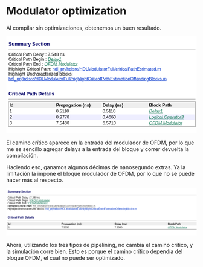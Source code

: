 # Modulator optimization

Al compilar sin optimizaciones, obtenemos un buen resultado.

![Alt text](images/aa.png)

El camino crítico aparece en la entrada del modulador de OFDM, por lo que me es sencillo agregar delays a la entrada del bloque y correr devuelta la compilación.

Haciendo eso, ganamos algunos décimas de nanosegundo extras. Ya la limitación la impone el bloque modulador de OFDM, por lo que no se puede hacer más al respecto.

![Alt text](images/bb.png)

Ahora, utilizando los tres tipos de pipelining, no cambia el camino crítico, y la simulación corre bien. Esto es porque el camino crítico dependía del bloque OFDM, el cual no puede ser optimizado.
